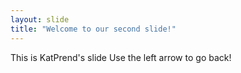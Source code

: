 ```yaml
---
layout: slide
title: "Welcome to our second slide!"
---
```

This is KatPrend's slide
Use the left arrow to go back!
